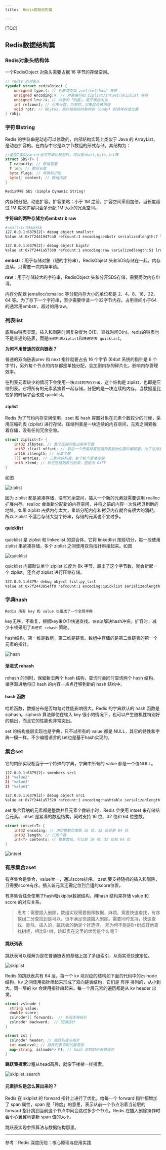 ```yaml
---
title:  Redis数据结构篇

---
```

[TOC]

## Redis数据结构篇

### Redis对象头结构体
一个RedisObject 对象头需要占据 16 字节的存储空间。
```c
// redis 的对象头
typedef struct redisObject {
    unsigned type:4; // 对象类型如 zset/set/hash 等等
    unsigned encoding:4; // 对象编码如 ziplist/intset/skiplist 等等
    unsigned lru:24; // 对象的「热度」，用于缓存淘汰
    int refcount; // 引用计数，为零时，对象就会被销毁
    void *ptr; // 8bytes，指针将指向对象内容 (body) 的具体存储位置
} robj;
```


### 字符串string
Redis 的字符串是动态可以修改的，内部结构实现上类似于 Java 的 ArrayList，是动态扩容的。在内存中它是以字节数组的形式存储。其结构为：
```go
//类型T类似varint当字符串比较短时，可以是short,byte,int等
struct SDS<T> {
  T capacity; // 数组容量
  T len; // 数组长度
  byte flags; // 特殊标识位
  byte[] content; // 数组内容
}

Redis字符 SDS (Simple Dynamic String)
```
内存预分配，动态扩容。扩容策略：小于 1M 之前，扩容空间采用加倍，当长度超过 1M 每次扩容只会多分配 1M 大小的冗余空间。

**字符串的两种存储方式embstr & raw**
```bash
#smallstr为kkkkkk
127.0.0.1:6379[2]> debug object smallstr
Value at:0x7f2441947ca0 refcount:1 encoding:embstr serializedlength:7 lru:14567259 lru_seconds_idle:43

127.0.0.1:6379[2]> debug object bigstr
Value at:0x7f2441a57300 refcount:1 encoding:raw serializedlength:51 lru:14567278 lru_seconds_idle:37
```

**embstr**：用于存储对象（短的字符串），RedisObject 头和SDS存储在一起，内存连续，只需要一次内存申请。

**raw**：用于存储较大的字符串，RedisObject 头和分开SDS存储，需要两次内存申请。

内存分配器 jemalloc/tcmalloc 等分配内存大小的单位都是 2、4、8、16、32、64 等。为了存下一个字符串，至少需要申请一个32字节内存。占用空间小于64的通常用embstr，超过的用raw。







### 列表list
底层由链表实现，插入和删除时间复杂度为 O(1)，查找时间O(n)。redis的链表也不是普通的链表，而是`压缩列表ziplist`和`快速链表 quicklist`。

**为何不用普通的双向链表？** 

普通的双向链表prev 和 next 指针就要占去 16 个字节 (64bit 系统的指针是 8 个字节)，另外每个节点的内存都是单独分配，会加剧内存的碎片化，影响内存管理效率。

在列表元素较少的情况下会使用一块`连续的内存存储`，这个结构是 ziplist，也即是压缩列表。它将所有的元素紧挨着一起存储，分配的是一块连续的内存。当数据量比较多的时候才会改成 quicklist。

#### ziplist
Redis 为了节约内存空间使用，zset 和 hash 容器对象在元素个数较少的时候，采用压缩列表 (ziplist) 进行存储。压缩列表是一块连续的内存空间，元素之间紧挨着存储，没有任何冗余空隙。
```go
struct ziplist<T> {
    int32 zlbytes; // 整个压缩列表占用字节数
    int32 zltail_offset; // 最后一个元素距离压缩列表起始位置的偏移量，为了支持双向遍历
    int16 zllength; // 元素个数
    T[] entries; // 元素内容列表，挨个挨个紧凑存储
    int8 zlend; // 标志压缩列表的结束，值恒为 0xFF
}
```
如图

![ziplist](data_struct_img/ziplist.png)

因为 ziplist 都是紧凑存储，没有冗余空间，插入一个新的元素就需要调用 realloc 扩展内存。realloc 会重新分配新的内存空间，并将之前的内容一次性拷贝到新的地址。如果 ziplist 占据内存太大，重新分配内存和拷贝内存就会有很大的消耗。所以 ziplist 不适合存储大型字符串，存储的元素也不宜过多。

####  quicklist 
quicklist 是 ziplist 和 linkedlist 的混合体，它将 linkedlist 按段切分，每一段使用 ziplist 来紧凑存储，多个 ziplist 之间使用双向指针串接起来。如图

![quicklist](data_struct_img/quicklist.png)

quicklist 内部默认单个 ziplist 长度为 8k 字节，超出了这个字节数，就会新起一个 ziplist。还会对 ziplist 进行压缩存储。

```bash
127.0.0.1:6379> debug object list:py_list
Value at:0x7f244385eff0 refcount:1 encoding:quicklist serializedlength:181671 lru:14570593 lru_seconds_idle:21 ql_nodes:78 ql_avg_node:326.92 ql_ziplist_max:-2 ql_compressed:0 ql_uncompressed_size:632748
```





### 字典hash
`Redis 所有 key 和 value 也组成了一个全局字典`

key无序，不重复，根据key来O(1)快速查找。`链表法`解决hash冲突。扩容时，减少卡顿采用了`渐进式 rehash` 策略。

hash结构，第一维是数组，第二维是链表。数组中存储的是第二维链表的第一个元素的指针。

![hash](data_struct_img/hash.png)

#### 渐进式 rehash
 rehash 的同时，保留新旧两个 hash 结构，查询时会同时查询两个 hash 结构，循序渐进地将旧 hash 的内容一点点迁移到新的 hash 结构中。

#### hash 函数
哈希函数，数据分布是否均匀对性能影响很大。Redis 的字典默认的 hash 函数是 siphash。siphash 算法即使在输入 key 很小的情况下，也可以产生随机性特别好的输出，而且它的性能也非常突出。

 set 的结构底层实现也是字典，只不过所有的 value 都是 NULL，其它的特性和字典一模一样。不少编程语言的set也是基于hash实现的。


### 集合set
它的内部实现相当于一个特殊的字典，字典中所有的 value 都是一个值NULL。

```bash
127.0.0.1:6379[2]> smembers src1
1) "value2"
2) "value3"
3) "value1"

127.0.0.1:6379[2]> debug object src1
Value at:0x7f2441a57320 refcount:1 encoding:hashtable serializedlength:22 lru:14580069 lru_seconds_idle:20
```

 set 集合容纳的元素都是整数并且元素个数较小时，Redis 会使用 intset 来存储结合元素。intset 是紧凑的数组结构，同时支持 16 位、32 位和 64 位整数。
```go
struct intset<T> {
    int32 encoding; // 决定整数位宽是 16 位、32 位还是 64 位
    int32 length; // 元素个数
    int<T> contents; // 整数数组，可以是 16 位、32 位和 64 位
}
```

![intset](data_struct_img/intset.png)

### 有序集合zset
有序集合是集合，value唯一，通过score排序。 zset 要支持随机的插入和删除，且需要score有序。插入新元素还需定位到合适的score位置。

有序集合综合使用了hash和skiplist数据结构。用hash 结构来存储 value 和 score 的对应关系。

> 思考：需要插入删除，数组实现需要搬移数据，麻烦。需要快速查找，有序数组二分查找到是可以，但不满足快速插入删除。需要同时支持，快速查找，删除，插入的，跳跃表的确是个好选择。
> 那为何不能是B+树或其他查找树呢，相比B+树，跳跃表在这里的优势是什么呢？


#### 跳跃列表
跳跃表可以理解为是在普通链表的基础上加了多级索引，从而实现快速定位。

![skiplist](data_struct_img/skiplist.png)

Redis 的跳跃表共有 64 层，每一个 kv 块对应的结构如下面的代码中的zslnode结构，kv 之间使用指针串起来形成了双向链表结构，它们是 有序 排列的，从小到大。同一层的 kv 会使用指针串起来。每一个层元素的遍历都是从 kv header 出发。

```go
struct zslnode {
  string value;
  double score;
  zslnode*[] forwards;  // 多层连接指针
  zslnode* backward;  // 回溯指针
}

struct zsl {
  zslnode* header; // 跳跃列表头指针
  int maxLevel; // 跳跃列表当前的最高层
  map<string, zslnode*> ht; // hash 结构的所有键值对
}
```
**跳跃表搜索**过程从head高层，就像下楼梯一样搜索。

![skiplist_search](data_struct_img/skiplist_search.png)

#### 元素排名是怎么算出来的？
Redis 在 skiplist 的 forward 指针上进行了优化，给每一个 forward 指针都增加了 span 属性，span 是「跨度」的意思，表示从前一个节点沿着当前层的 forward 指针跳到当前这个节点中间会跳过多少个节点。Redis 在插入删除操作时会小心翼翼地更新 span 值的大小。

跳跃表实现参照算法与数据结构那里。

-----
参考：Redis 深度历险：核心原理与应用实践












